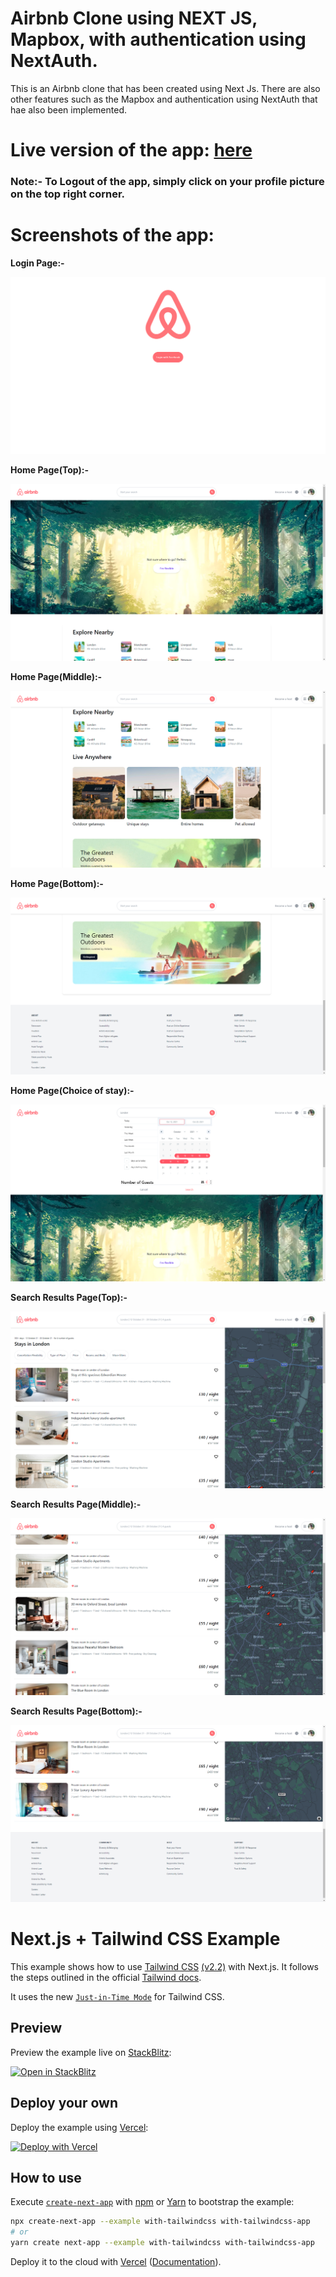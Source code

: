 # Airbnb Clone using NEXT JS, Mapbox, with authentication using NextAuth.

This is an Airbnb clone that has been created using Next Js. There are also other features such as the Mapbox and authentication using NextAuth that hae also been implemented.

# Live version of the app: [here](https://airbnb-clone-subhadeep-das.vercel.app)

### Note:- To Logout of the app, simply click on your profile picture on the top right corner.  

# Screenshots of the app:
<p><b>Login Page:-</b></p>
<img src="./ss/ab_ss_1.png" alt="pic1" />


<p><b>Home Page(Top):-</b></p>
<img src="./ss/ab_ss_2.png" alt="pic2" />


<p><b>Home Page(Middle):-</b></p>
<img src="./ss/ab_ss_3.png" alt="pic3" />


<p><b>Home Page(Bottom):-</b></p>
<img src="./ss/ab_ss_4.png" alt="pic4" />


<p><b>Home Page(Choice of stay):-</b></p>
<img src="./ss/ab_ss_5.png" alt="pic5" />


<p><b>Search Results Page(Top):-</b></p>
<img src="./ss/ab_ss_6.png" alt="pic6" />


<p><b>Search Results Page(Middle):-</b></p>
<img src="./ss/ab_ss_7.png" alt="pic7" />


<p><b>Search Results Page(Bottom):-</b></p>
<img src="./ss/ab_ss_8.png" alt="pic8" />


# Next.js + Tailwind CSS Example

This example shows how to use [Tailwind CSS](https://tailwindcss.com/) [(v2.2)](https://blog.tailwindcss.com/tailwindcss-2-2) with Next.js. It follows the steps outlined in the official [Tailwind docs](https://tailwindcss.com/docs/guides/nextjs).

It uses the new [`Just-in-Time Mode`](https://tailwindcss.com/docs/just-in-time-mode) for Tailwind CSS.

## Preview

Preview the example live on [StackBlitz](http://stackblitz.com/):

[![Open in StackBlitz](https://developer.stackblitz.com/img/open_in_stackblitz.svg)](https://stackblitz.com/github/vercel/next.js/tree/canary/examples/with-tailwindcss)

## Deploy your own

Deploy the example using [Vercel](https://vercel.com?utm_source=github&utm_medium=readme&utm_campaign=next-example):

[![Deploy with Vercel](https://vercel.com/button)](https://vercel.com/new/git/external?repository-url=https://github.com/vercel/next.js/tree/canary/examples/with-tailwindcss&project-name=with-tailwindcss&repository-name=with-tailwindcss)

## How to use

Execute [`create-next-app`](https://github.com/vercel/next.js/tree/canary/packages/create-next-app) with [npm](https://docs.npmjs.com/cli/init) or [Yarn](https://yarnpkg.com/lang/en/docs/cli/create/) to bootstrap the example:

```bash
npx create-next-app --example with-tailwindcss with-tailwindcss-app
# or
yarn create next-app --example with-tailwindcss with-tailwindcss-app
```

Deploy it to the cloud with [Vercel](https://vercel.com/new?utm_source=github&utm_medium=readme&utm_campaign=next-example) ([Documentation](https://nextjs.org/docs/deployment)).

